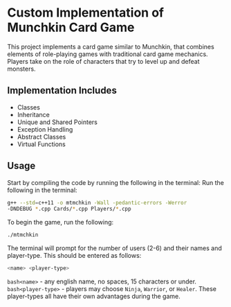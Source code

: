 <!-- # Systems-Programming-HW-4

basic version of munchkin card game,
implementation includes classes, inheritance, unique and shared pointers, and exceptions.
use of abstract classes and virtual functions.






 -->
# Custom Implementation of Munchkin Card Game
This project implements a card game similar to Munchkin, that combines elements of role-playing games with traditional card game mechanics. Players take on the role of characters that try to level up and defeat monsters. 

## Implementation Includes

- Classes
- Inheritance
- Unique and Shared Pointers
- Exception Handling
- Abstract Classes
- Virtual Functions

## Usage
Start by compiling the code by running the following in the terminal:
Run the following in the terminal:
```bash
g++ --std=c++11 -o mtmchkin -Wall -pedantic-errors -Werror
-DNDEBUG *.cpp Cards/*.cpp Players/*.cpp 
```
To begin the game, run the following:
```bash
./mtmchkin
```
The terminal will prompt for the number of users (2-6) and their names and player-type. This should be entered as follows:
```bash
<name> <player-type>
```

```bash<name>``` - any english name, no spaces, 15 characters or under.
```bash<player-type>``` - players may choose ```Ninja```, ```Warrior```, or ```Healer```. These player-types all have their own advantages during the game.
